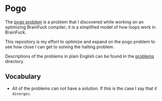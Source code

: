 # Pogo

The [pogo problem](problems/Pogo.md) is a problem that I discovered while working on an optimizing BrainFuck compiler; it is a simplified model of how loops work in BrainFuck.

This repository is my effort to optimize and expand on the pogo problem to see how close I can get to solving the halting problem.

Descriptions of the problems in plain English can be found in the [problems](problems/) directory.


## Vocabulary

* All of the problems can not have a solution. If this is the case I say that it `diverges`.
